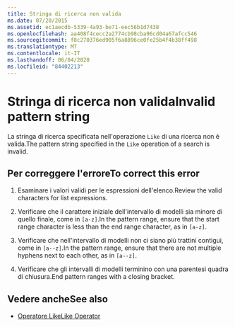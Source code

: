 ```yaml
---
title: Stringa di ricerca non valida
ms.date: 07/20/2015
ms.assetid: ec1aecdb-5339-4a93-be71-eec56b1d7438
ms.openlocfilehash: aa408f4cecc2a2774cb98cba96cd04a67afcc546
ms.sourcegitcommit: f8c270376ed905f6a8896ce0fe25b4f4b38ff498
ms.translationtype: MT
ms.contentlocale: it-IT
ms.lasthandoff: 06/04/2020
ms.locfileid: "84402213"
---
```

# <a name="invalid-pattern-string"></a><span data-ttu-id="b48bf-102">Stringa di ricerca non valida</span><span class="sxs-lookup"><span data-stu-id="b48bf-102">Invalid pattern string</span></span>
<span data-ttu-id="b48bf-103">La stringa di ricerca specificata nell'operazione `Like` di una ricerca non è valida.</span><span class="sxs-lookup"><span data-stu-id="b48bf-103">The pattern string specified in the `Like` operation of a search is invalid.</span></span>  
  
## <a name="to-correct-this-error"></a><span data-ttu-id="b48bf-104">Per correggere l'errore</span><span class="sxs-lookup"><span data-stu-id="b48bf-104">To correct this error</span></span>  
  
1. <span data-ttu-id="b48bf-105">Esaminare i valori validi per le espressioni dell'elenco.</span><span class="sxs-lookup"><span data-stu-id="b48bf-105">Review the valid characters for list expressions.</span></span>  
  
2. <span data-ttu-id="b48bf-106">Verificare che il carattere iniziale dell'intervallo di modelli sia minore di quello finale, come in `[a-z]`.</span><span class="sxs-lookup"><span data-stu-id="b48bf-106">In the pattern range, ensure that the start range character is less than the end range character, as in `[a-z]`.</span></span>  
  
3. <span data-ttu-id="b48bf-107">Verificare che nell'intervallo di modelli non ci siano più trattini contigui, come in `[a--z]`.</span><span class="sxs-lookup"><span data-stu-id="b48bf-107">In the pattern range, ensure that there are not multiple hyphens next to each other, as in `[a--z]`.</span></span>  
  
4. <span data-ttu-id="b48bf-108">Verificare che gli intervalli di modelli terminino con una parentesi quadra di chiusura.</span><span class="sxs-lookup"><span data-stu-id="b48bf-108">End pattern ranges with a closing bracket.</span></span>  
  
## <a name="see-also"></a><span data-ttu-id="b48bf-109">Vedere anche</span><span class="sxs-lookup"><span data-stu-id="b48bf-109">See also</span></span>

- [<span data-ttu-id="b48bf-110">Operatore Like</span><span class="sxs-lookup"><span data-stu-id="b48bf-110">Like Operator</span></span>](../language-reference/operators/like-operator.md)
